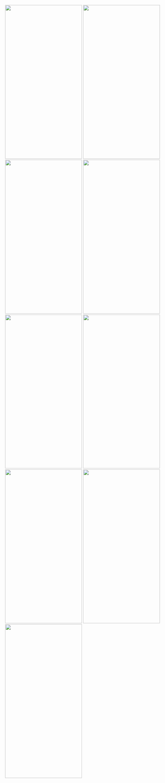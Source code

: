 
<img src="https://user-images.githubusercontent.com/92275173/205516520-c2ad37a3-9c49-4e7f-b673-be19f81cd621.png" height="500" width="250" > <img src="https://user-images.githubusercontent.com/92275173/205518137-4cc31c1f-4a24-4a55-975b-b19a4888643a.png" height="500" width="250" > <img src="https://user-images.githubusercontent.com/92275173/205518166-b1ea64f2-14c6-4fc0-81c7-ee74b42cf9d2.png" height="500" width="250" >
<img src="https://user-images.githubusercontent.com/92275173/205518168-5ea5c99b-fb3a-4667-9749-2912adcda1cc.png" height="500" width="250" >
<img src="https://user-images.githubusercontent.com/92275173/205518170-14c98277-bca5-4bb3-a36e-855cc56cb4ac.pn" height="500" width="250" >
<img src="https://user-images.githubusercontent.com/92275173/205518180-85d27e04-9649-4346-9e0e-d5153198bead.png" height="500" width="250" >
<img src="https://user-images.githubusercontent.com/92275173/205518186-89be5dbb-c255-4175-a000-ba1743631909.png" height="500" width="250" >
<img src="https://user-images.githubusercontent.com/92275173/205518188-d6f52fec-5def-4218-b84f-43eb0c8679bd.png" height="500" width="250" >
<img src="https://user-images.githubusercontent.com/92275173/205518193-9f2a9bc2-2eaf-4e5b-8b37-944c87997488.png" height="500" width="250" >

